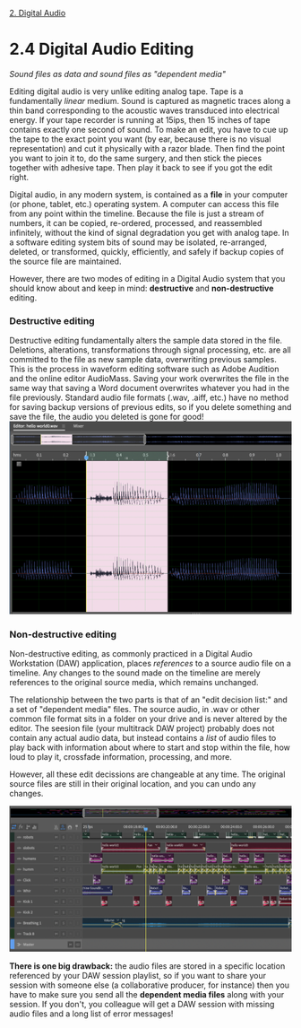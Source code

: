 <link href="../../markdown.css" rel="stylesheet"></link> 

[2. Digital Audio](2.audio.html)

# 2.4 Digital Audio Editing
*Sound files as data and sound files as "dependent media"*

Editing digital audio is very unlike editing analog tape. Tape is a fundamentally *linear* medium. Sound is captured as magnetic traces along a thin band corresponding to the acoustic waves transduced into electrical energy. If your tape recorder is running at 15ips, then 15 inches of tape contains exactly one second of sound. To make an edit, you have to cue up the tape to the exact point you want (by ear, because there is no visual representation) and cut it physically with a razor blade. Then find the point you want to join it to, do the same surgery, and then stick the pieces together with adhesive tape. Then play it back to see if you got the edit right.

Digital audio, in any modern system, is contained as a **file** in your computer (or phone, tablet, etc.) operating system. A computer can access this file from any point within the timeline. Because the file is just a stream of numbers, it can be copied, re-ordered, processed, and reassembled infinitely, without the kind of signal degradation you get with analog tape. In a software editing system bits of sound may be isolated, re-arranged, deleted, or transformed, quickly, efficiently, and safely if backup copies of the source file are maintained.

However, there are two modes of editing in a Digital Audio system that you should know about and keep in mind: **destructive** and **non-destructive** editing.

### Destructive editing

Destructive editing fundamentally alters the sample data stored in the file. Deletions, alterations, transformations through signal processing, etc. are all committed to the file as new sample data, overwriting previous samples. This is the process in waveform editing software such as Adobe Audition and the online editor AudioMass. Saving your work overwrites the file in the same way that saving a Word document overwrites whatever you had in the file previously. Standard audio file formats (.wav, .aiff, etc.) have no method for saving backup versions of previous edits, so if you delete something and save the file, the audio you deleted is gone for good!
![waveform editor](images/waveform.png)

### Non-destructive editing

Non-destructive editing, as commonly practiced in a Digital Audio Workstation (DAW) application, places *references* to a source audio file on a timeline. Any changes to the sound made on the timeline are merely references to the original source media, which remains unchanged. 

The relationship between the two parts is that of an "edit decision list:" and a set of "dependent media" files. The source audio, in .wav or other common file format sits in a folder on your drive and is never altered by the editor. The seesion file (your multitrack DAW project) probably does not contain any actual audio data, but instead contains a *list* of audio files to play back with information about where to start and stop within the file, how loud to play it, crossfade information, processing, and more. 

However, all these edit decissions are changeable at any time. The original source files are still in their original location, and you can undo any changes. 

![multitrack DAW non-destructive editing](images/multitrack.png)

**There is one big drawback:** the audio files are stored in a specific location referenced by your DAW session playlist, so if you want to share your session with someone else (a collaborative producer, for instance) then you have to make sure you send all the **dependent media files** along with your session. If you don't, you colleague will get a DAW session with missing audio files and a long list of error messages!